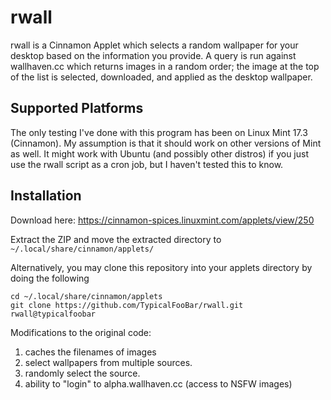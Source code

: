 # rwall
rwall is a Cinnamon Applet which selects a random wallpaper for your desktop based on the information you provide. A query is run against wallhaven.cc which returns images in a random order; the image at the top of the list is selected, downloaded, and applied as the desktop wallpaper.

## Supported Platforms
The only testing I've done with this program has been on Linux Mint 17.3 (Cinnamon). My assumption is that it should work on other versions of Mint as well. It might work with Ubuntu (and possibly other distros) if you just use the rwall script as a cron job, but I haven't tested this to know. 

## Installation
Download here: https://cinnamon-spices.linuxmint.com/applets/view/250

Extract the ZIP and move the extracted directory to `~/.local/share/cinnamon/applets/`

Alternatively, you may clone this repository into your applets directory by doing the following

```
cd ~/.local/share/cinnamon/applets
git clone https://github.com/TypicalFooBar/rwall.git rwall@typicalfoobar
```

Modifications to the original code:

1. caches the filenames of images
2. select wallpapers from multiple sources.
3. randomly select the source.
4. ability to "login" to alpha.wallhaven.cc (access to NSFW images)
